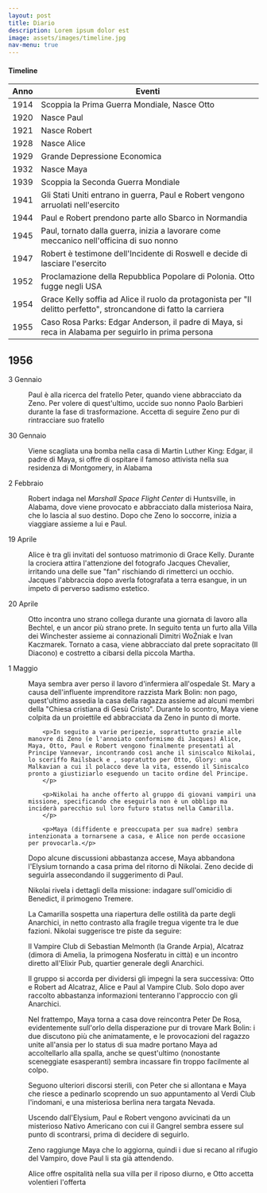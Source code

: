 ```yaml
---
layout: post
title: Diario
description: Lorem ipsum dolor est
image: assets/images/timeline.jpg
nav-menu: true
---
```


<h4>Timeline</h4>
<div class="table-wrapper">
	<table>
		<thead>
			<tr>
				<th>Anno</th>
				<th>Eventi</th>
			</tr>
		</thead>
		<tbody>
			<tr>
				<td>1914</td>
				<td>Scoppia la Prima Guerra Mondiale, Nasce Otto</td>
			</tr>
			<tr>
				<td>1920</td>
				<td>Nasce Paul</td>
			</tr>
			<tr>
				<td>1921</td>
				<td>Nasce Robert</td>
			</tr>
			<tr>
				<td>1928</td>
				<td>Nasce Alice</td>
			</tr>			
			<tr>
				<td>1929</td>
				<td>Grande Depressione Economica</td>
			</tr>
			<tr>
				<td>1932</td>
				<td>Nasce Maya</td>
			</tr>
			<tr>
				<td>1939</td>
				<td>Scoppia la Seconda Guerra Mondiale</td>
			</tr>
			<tr>
				<td>1941</td>
				<td>Gli Stati Uniti entrano in guerra, Paul e Robert vengono arruolati nell'esercito</td>
			</tr>
			<tr>
				<td>1944</td>
				<td>Paul e Robert prendono parte allo Sbarco in Normandia</td>
			</tr>
			<tr>
				<td>1945</td>
				<td>Paul, tornato dalla guerra, inizia a lavorare come meccanico nell'officina di suo nonno</td>
			</tr>			
			<tr>
				<td>1947</td>
				<td>Robert è testimone dell'Incidente di Roswell e decide di lasciare l'esercito</td>
			</tr>
			<tr>
				<td>1952</td>
				<td>Proclamazione della Repubblica Popolare di Polonia. Otto fugge negli USA</td>
			</tr>
			<tr>
				<td>1954</td>
				<td>Grace Kelly soffia ad Alice il ruolo da protagonista per "Il delitto perfetto", stroncandone di fatto la carriera</td>
			</tr>							
			<tr>
				<td>1955</td>
				<td>Caso Rosa Parks: Edgar Anderson, il padre di Maya, si reca in Alabama per seguirlo in prima persona</td>
			</tr>																			
		</tbody>
	</table>
</div>

<h2>1956</h2>
<dl>
	<dt>3 Gennaio</dt>
	<dd>
		<p>Paul è alla ricerca del fratello Peter, quando viene abbracciato da Zeno. Per volere di quest'ultimo, uccide suo nonno Paolo Barbieri durante la fase di trasformazione. Accetta di seguire Zeno pur di rintracciare suo fratello</p>
	</dd>
	<dt>30 Gennaio</dt>
	<dd>
		<p>Viene scagliata una bomba nella casa di Martin Luther King: Edgar, il padre di Maya, si offre di ospitare il famoso attivista nella sua residenza di Montgomery, in Alabama</p>
	</dd>
	<dt>2 Febbraio</dt>
	<dd>
		<p>Robert indaga nel <i>Marshall Space Flight Center</i> di Huntsville, in Alabama, dove viene provocato e abbracciato dalla misteriosa Naira, che lo lascia al suo destino. Dopo che Zeno lo soccorre, inizia a viaggiare assieme a lui e Paul.</p>
	</dd>
	<dt>19 Aprile</dt>
	<dd>
		<p>Alice è tra gli invitati del sontuoso matrimonio di Grace Kelly. Durante la crociera attira l'attenzione del fotografo Jacques Chevalier, irritando una delle sue "fan" rischiando di rimetterci un occhio. Jacques l'abbraccia dopo averla fotografata a terra esangue, in un impeto di perverso sadismo estetico.</p>
	</dd>
	<dt>20 Aprile</dt>
	<dd>
		<p>Otto incontra uno strano collega durante una giornata di lavoro alla Bechtel, e un ancor più strano prete. In seguito tenta un furto alla Villa dei Winchester assieme ai connazionali Dimitri WoŹniak e Ivan Kaczmarek. Tornato a casa, viene abbracciato dal prete sopracitato (Il Diacono) e costretto a cibarsi della piccola Martha. </p>
	</dd>
	<dt>1 Maggio</dt>
	<dd>
		<p>Maya sembra aver perso il lavoro d'infermiera all'ospedale St. Mary a causa dell'influente imprenditore razzista Mark Bolin: non pago, quest'ultimo assedia la casa della ragazza assieme ad alcuni membri della "Chiesa cristiana di Gesù Cristo". Durante lo scontro, Maya viene colpita da un proiettile ed abbracciata da Zeno in punto di morte.</p>

		<p>In seguito a varie peripezie, soprattutto grazie alle manovre di Zeno (e l'annoiato conformismo di Jacques) Alice, Maya, Otto, Paul e Robert vengono finalmente presentati al Principe Vannevar, incontrando così anche il siniscalco Nikolai, lo sceriffo Railsback e , sopratutto per Otto, Glory: una Malkavian a cui il polacco deve la vita, essendo il Siniscalco pronto a giustiziarlo eseguendo un tacito ordine del Principe.
		</p>

		<p>Nikolai ha anche offerto al gruppo di giovani vampiri una missione, specificando che eseguirla non è un obbligo ma inciderà parecchio sul loro futuro status nella Camarilla.
		</p>

		<p>Maya (diffidente e preoccupata per sua madre) sembra intenzionata a tornarsene a casa, e Alice non perde occasione per provocarla.</p>

<p>Dopo alcune discussioni abbastanza accese, Maya abbandona l'Elysium tornando a casa prima del ritorno di Nikolai. Zeno decide di seguirla assecondando il suggerimento di Paul.</p>

<p>Nikolai rivela i dettagli della missione: indagare sull'omicidio di Benedict, il primogeno Tremere.

La Camarilla sospetta una riapertura delle ostilità da parte degli Anarchici, in netto contrasto alla fragile tregua vigente tra le due fazioni. Nikolai suggerisce tre piste da seguire:</p>

<p>Il Vampire Club di Sebastian Melmonth (la Grande Arpia), Alcatraz (dimora di Amelia, la primogena Nosferatu in città) e un incontro diretto all'Elixir Pub, quartier generale degli Anarchici.</p>

<p>Il gruppo si accorda per dividersi gli impegni la sera successiva: Otto e Robert ad Alcatraz, Alice e Paul al Vampire Club. Solo dopo aver raccolto abbastanza informazioni tenteranno l'approccio con gli Anarchici.</p>

<p>Nel frattempo, Maya torna a casa dove reincontra Peter De Rosa, evidentemente sull'orlo della disperazione pur di trovare Mark Bolin: i due discutono più che animatamente, e le provocazioni del ragazzo unite all'ansia per lo status di sua madre portano Maya ad accoltellarlo alla spalla, anche se quest'ultimo (nonostante sceneggiate esasperanti) sembra incassare fin troppo facilmente al colpo.

Seguono ulteriori discorsi sterili, con Peter che si allontana e Maya che riesce a pedinarlo scoprendo un suo appuntamento al Verdi Club l'indomani, e una misteriosa berlina nera targata Nevada.</p> 

<p>Uscendo dall'Elysium, Paul e Robert vengono avvicinati da un misterioso Nativo Americano con cui il Gangrel sembra essere sul punto di scontrarsi, prima di decidere di seguirlo.</p>

<p>Zeno raggiunge Maya che lo aggiorna, quindi i due si recano al rifugio del Vampiro, dove Paul li sta già attendendo.</p>

<p>Alice offre ospitalità nella sua villa per il riposo diurno, e Otto accetta volentieri l'offerta</p> 
	</dd>									
</dl>